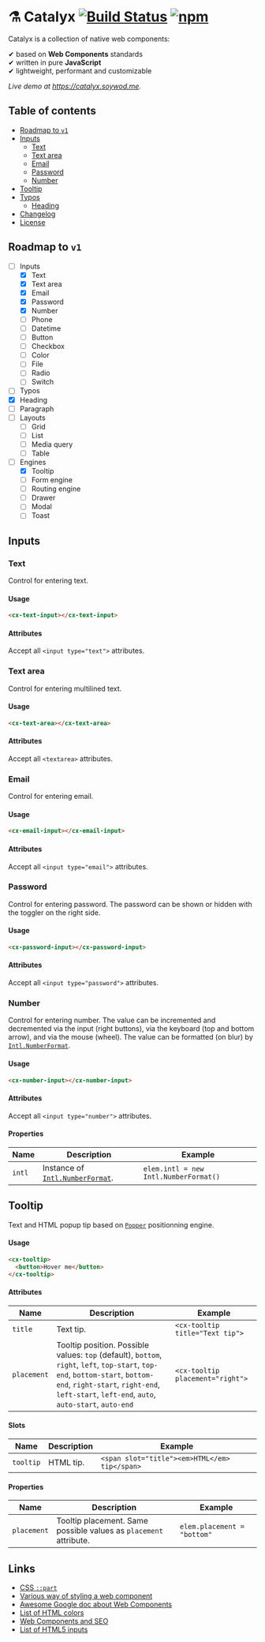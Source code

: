# ⚗️ Catalyx [![Build Status](https://travis-ci.org/soywod/catalyx.svg?branch=master)](https://travis-ci.org/soywod/catalyx) [![npm](https://img.shields.io/npm/v/catalyx?label=npm)](https://www.npmjs.com/package/catalyx)

Catalyx is a collection of native web components:

✔ based on **Web Components** standards<br>
✔ written in pure **JavaScript**<br>
✔ lightweight, performant and customizable<br>

*Live demo at https://catalyx.soywod.me.*

## Table of contents

- [Roadmap to `v1`](#roadmap-to-v1)
- [Inputs](#inputs)
  - [Text](#text)
  - [Text area](#text-area)
  - [Email](#email)
  - [Password](#password)
  - [Number](#number)
- [Tooltip](#tooltip)
- [Typos](#typos)
  - [Heading](#heading)
- [Changelog](https://github.com/soywod/catalyx/blob/master/CHANGELOG.md)
- [License](https://github.com/soywod/catalyx/blob/master/LICENSE)

## Roadmap to `v1`

- [ ] Inputs
  - [X] Text
  - [X] Text area
  - [X] Email
  - [X] Password
  - [X] Number
  - [ ] Phone
  - [ ] Datetime
  - [ ] Button
  - [ ] Checkbox
  - [ ] Color
  - [ ] File
  - [ ] Radio
  - [ ] Switch
- [ ]  Typos
  - [X] Heading
  - [ ] Paragraph
- [ ] Layouts
  - [ ] Grid
  - [ ] List
  - [ ] Media query
  - [ ] Table
- [ ] Engines
  - [X] Tooltip
  - [ ] Form engine
  - [ ] Routing engine
  - [ ] Drawer
  - [ ] Modal
  - [ ] Toast

## Inputs

### Text

Control for entering text.

#### Usage

```html
<cx-text-input></cx-text-input>
```

#### Attributes

Accept all `<input type="text">` attributes.

### Text area

Control for entering multilined text.

#### Usage

```html
<cx-text-area></cx-text-area>
```

#### Attributes

Accept all `<textarea>` attributes.

### Email

Control for entering email.

#### Usage

```html
<cx-email-input></cx-email-input>
```

#### Attributes

Accept all `<input type="email">` attributes.

### Password

Control for entering password. The password can be shown or hidden with the toggler on the right side.

#### Usage

```html
<cx-password-input></cx-password-input>
```

#### Attributes

Accept all `<input type="password">` attributes.

### Number

Control for entering number. The value can be incremented and decremented via the input (right buttons), via the keyboard (top and bottom arrow), and via the mouse (wheel). The value can be formatted (on blur) by [`Intl.NumberFormat`](https://developer.mozilla.org/en-US/docs/Web/JavaScript/Reference/Global_Objects/Intl/NumberFormat#Using_locales).

#### Usage

```html
<cx-number-input></cx-number-input>
```

#### Attributes

Accept all `<input type="number">` attributes.

#### Properties

Name|Description|Example
---|---|---
`intl`|Instance of [`Intl.NumberFormat`](https://developer.mozilla.org/en-US/docs/Web/JavaScript/Reference/Global_Objects/Intl/NumberFormat).|`elem.intl = new Intl.NumberFormat()`

## Tooltip

Text and HTML popup tip based on [`Popper`](https://popper.js.org/) positionning engine.

#### Usage

```html
<cx-tooltip>
  <button>Hover me</button>
</cx-tooltip>
```

#### Attributes

Name|Description|Example
---|---|---
`title`|Text tip.|`<cx-tooltip title="Text tip">`
`placement`|Tooltip position. Possible values: <code>top</code> (default), <code>bottom</code>, <code>right</code>, <code>left</code>, <code>top-start</code>, <code>top-end</code>, <code>bottom-start</code>, <code>bottom-end</code>, <code>right-start</code>, <code>right-end</code>, <code>left-start</code>, <code>left-end</code>, <code>auto</code>, <code>auto-start</code>, <code>auto-end</code>|`<cx-tooltip placement="right">`

#### Slots

Name|Description|Example
---|---|---
`tooltip`|HTML tip.|`<span slot="title"><em>HTML</em> tip</span>`

#### Properties

Name|Description|Example
---|---|---
`placement`|Tooltip placement. Same possible values as `placement` attribute.|`elem.placement = "bottom"`

## Links

- [CSS `::part`](https://developer.mozilla.org/en-US/docs/Web/CSS/::part)
- [Various way of styling a web component](https://www.smashingmagazine.com/2016/12/styling-web-components-using-a-shared-style-sheet/)
- [Awesome Google doc about Web Components](https://developers.google.com/web/fundamentals/web-components)
- [List of HTML colors](https://en.wikipedia.org/wiki/Web_colors)
- [Web Components and SEO](https://medium.com/patternfly-elements/web-components-and-seo-58227413e072)
- [List of HTML5 inputs](https://developer.mozilla.org/en-US/docs/Web/HTML/Element/input#Labels_and_placeholders)
